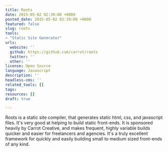 ```yaml
---
title: Roots
date: 2015-05-02 02:39:00 +0000
posted_date: 2015-05-02 02:39:00 +0000
featured: false
slug: roots
tools:
- "Static Site Generator"
urls:
  website: ''
  github: https://github.com/carrot/roots
  twitter: ''
  other: ''
license: Open Source
language: Javascript
description: ''
headless-cms: ''
related_tools: []
tags: 
resources: []
draft: true

---
```

Roots is a static site compiler, that generates static html, css, and javascript files. It's very good at helping to build static front-ends. It is sponsored heavily by Carrot Creative, and makes frequent, highly variable builds quicker and easier for freelancers and agencies. It's a truly excellent framework for quickly and easily building small to medium sized front-ends of any kind.
